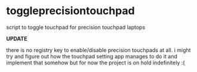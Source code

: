 # toggleprecisiontouchpad
script to toggle touchpad for precision touchpad laptops

**UPDATE**

there is no registry key to enable/disable precision touchpads at all. i might try and figure out how the touchpad setting app manages to do it and implement that somehow but for now the project is on hold indefinitely :(
